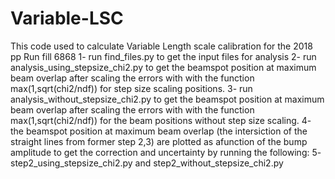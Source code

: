 # Variable-LSC
This code used to calculate Variable Length scale calibration for the 2018 pp Run fill 6868 
1- run find_files.py to get the input files for analysis
2- run analysis_using_stepsize_chi2.py to get the beamspot position at maximum beam overlap after scaling the errors with with the function max(1,sqrt(chi2/ndf)) for step size scaling positions. 
3- run analysis_without_stepsize_chi2.py to get the beamspot position at maximum beam overlap after scaling the errors with with the function max(1,sqrt(chi2/ndf)) for the beam positions without step size scaling.
4- the beamspot position at maximum beam overlap (the intersiction of the straight lines from former step 2,3) are plotted as afunction of the bump amplitude to get the correction and uncertainty by running the following:
5- step2_using_stepsize_chi2.py and step2_without_stepsize_chi2.py

